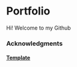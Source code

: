 # Portfolio

Hi! Welcome to my Github

### Acknowledgments

#### [Template](https://www.youtube.com/watch?v=AKNvTxWOdKw&ab_channel=Bedimcode)
